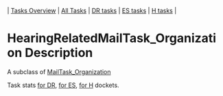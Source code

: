 | [Tasks Overview](../tasks-overview.md) | [All Tasks](../alltasks.md) | [DR tasks](../docket-DR/tasklist.md) | [ES tasks](../docket-ES/tasklist.md) | [H tasks](../docket-H/tasklist.md) |

# HearingRelatedMailTask_Organization Description

A subclass of [MailTask_Organization](MailTask_Organization.md)

Task stats [for DR](../docket-DR/HearingRelatedMailTask_Organization.md), [for ES](../docket-ES/HearingRelatedMailTask_Organization.md), [for H](../docket-H/HearingRelatedMailTask_Organization.md) dockets.

